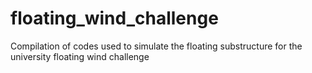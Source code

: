 # floating_wind_challenge
Compilation of codes used to simulate the floating substructure for the university floating wind challenge
